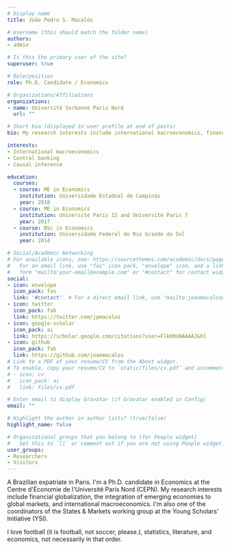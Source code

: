 ```yaml
---
# Display name
title: João Pedro S. Macalós

# Username (this should match the folder name)
authors:
- admin

# Is this the primary user of the site?
superuser: true

# Role/position
role: Ph.D. Candidate / Economics

# Organizations/Affiliations
organizations:
- name: Université Sorbonne Paris Nord
  url: ""

# Short bio (displayed in user profile at end of posts)
bio: My research interests include international macroeconomics, financial globalization, and central banking in emerging markets.

interests:
- International macroeconomics
- Central banking
- Causal inference

education:
  courses:
  - course: ME in Economics
    institution: Universidade Estadual de Campinas
    year: 2018
  - course: ME in Economics
    institution: Université Paris 13 and Université Paris 7
    year: 2017
  - course: BSc in Economics
    institution: Universidade Federal do Rio Grande do Sul
    year: 2014

# Social/Academic Networking
# For available icons, see: https://sourcethemes.com/academic/docs/page-builder/#icons
#   For an email link, use "fas" icon pack, "envelope" icon, and a link in the
#   form "mailto:your-email@example.com" or "#contact" for contact widget.
social:
- icon: envelope
  icon_pack: fas
  link: '#contact'  # For a direct email link, use "mailto:joaomacalos@gmail.com".
- icon: twitter
  icon_pack: fab
  link: https://twitter.com/jpmacalos
- icon: google-scholar
  icon_pack: ai
  link: https://scholar.google.com/citations?user=FlkKNVAAAAAJ&hl
- icon: github
  icon_pack: fab
  link: https://github.com/joaomacalos
# Link to a PDF of your resume/CV from the About widget.
# To enable, copy your resume/CV to `static/files/cv.pdf` and uncomment the lines below.
# - icon: cv
#   icon_pack: ai
#   link: files/cv.pdf

# Enter email to display Gravatar (if Gravatar enabled in Config)
email: ""

# Highlight the author in author lists? (true/false)
highlight_name: false

# Organizational groups that you belong to (for People widget)
#   Set this to `[]` or comment out if you are not using People widget.
user_groups:
- Researchers
- Visitors
---
```


A Brazilian expatriate in Paris. I'm a Ph.D. candidate in Economics at the Centre d'Économie de l'Université Paris Nord (CEPN). My research interests include financial globalization, the integration of emerging economies to global markets, and international macroeconomics. I'm also one of the coordinators of the States & Markets working group at the Young Scholars' Initiative (YSI).

I love football (it is football, not soccer, please.), statistics, literature, and economics, not necessarily in that order.
